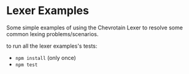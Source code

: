 # Lexer Examples

Some simple examples of using the Chevrotain Lexer to resolve some common lexing problems/scenarios.

to run all the lexer examples's tests:

- `npm install` (only once)
- `npm test`
